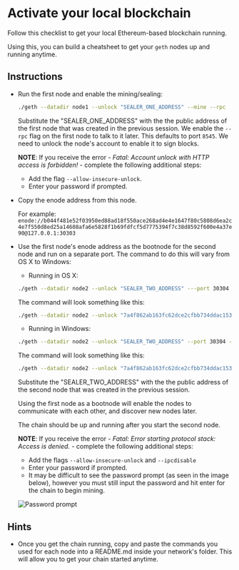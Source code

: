 # Activate your local blockchain

Follow this checklist to get your local Ethereum-based blockchain running.

Using this, you can build a cheatsheet to get your `geth` nodes up and running anytime.

## Instructions

* Run the first node and enable the mining/sealing:

  ```bash
  ./geth --datadir node1 --unlock "SEALER_ONE_ADDRESS" --mine --rpc
  ```

  Substitute the "SEALER_ONE_ADDRESS" with the the public address of the first node that was created in the previous session. We enable the `--rpc` flag on the first node to talk to it later. This defaults to port `8545`.
  We need to unlock the node's account to enable it to sign blocks.

  **NOTE**: If you receive the error - _Fatal: Account unlock with HTTP access is forbidden!_ - complete the following additional steps:
  * Add the flag `--allow-insecure-unlock`.
  * Enter your password if prompted.

* Copy the enode address from this node.

  For example:
  `enode://b044f481e52f03950ed88ad18f550ace268ad4e4e1647f80c5808d6ea2c4e7f550d8ed25a14608afa6e5828f1b69fdfcf5d7775394f7c38d8592f600e4a37e90@127.0.0.1:30303`

* Use the first node's enode address as the bootnode for the second node and run on a separate port. The command to do this will vary from OS X to Windows:

    * Running in OS X:

    ```bash
    ./geth --datadir node2 --unlock "SEALER_TWO_ADDRESS" ---port 30304 --bootnodes "enode://SEALER_ONE_ENODE_ADDRESS@127.0.0.1:30303"
    ```

    The command will look something like this:

    ```bash
    ./geth --datadir node2 --unlock "7a4f862ab163fc62dce2cfbb734ddac153c5e8cc" --port 30304 --bootnodes "enode://b044f481e52f03950ed88ad18f550ace268ad4e4e1647f80c5808d6ea2c4e7f550d8ed25a14608afa6e5828f1b69fdfcf5d7775394f7c38d8592f600e4a37e90@127.0.0.1:30303"
    ```

    * Running in Windows:

    ```bash
    ./geth --datadir node2 --unlock "SEALER_TWO_ADDRESS" --port 30304 --bootnodes "enode://SEALER_ONE_ENODE_ADDRESS@127.0.0.1:30303" --ipcdisable
    ```

    The command will look something like this:

    ```bash
    ./geth --datadir node2 --unlock "7a4f862ab163fc62dce2cfbb734ddac153c5e8cc" --port 30304 --bootnodes "enode://b044f481e52f03950ed88ad18f550ace268ad4e4e1647f80c5808d6ea2c4e7f550d8ed25a14608afa6e5828f1b69fdfcf5d7775394f7c38d8592f600e4a37e90@127.0.0.1:30303" --ipcdisable
    ```

  Substitute the "SEALER_TWO_ADDRESS" with the the public address of the second node that was created in the previous session.

  Using the first node as a bootnode will enable the nodes to communicate with each other, and discover new nodes later.

  The chain should be up and running after you start the second node.

  **NOTE**: If you receive the error - _Fatal: Error starting protocol stack: Access is denied._ - complete the following additional steps:
  * Add the flags `--allow-insecure-unlock` and `--ipcdisable`
  * Enter your password if prompted.
  * It may be difficult to see the password prompt (as seen in the image below), however you must still input the password and hit enter for the chain to begin mining.

  ![Password prompt](./Images/password-prompt.png)

## Hints

* Once you get the chain running, copy and paste the commands you used for each node into a README.md inside your network's folder. This will allow you to get your chain started anytime.
